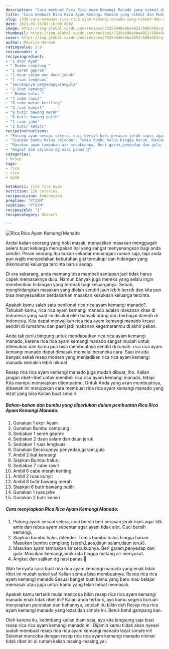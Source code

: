 ```yaml
---
description: "Cara membuat Rica Rica Ayam Kemangi Manado yang nikmat dan Mudah Dibuat"
title: "Cara membuat Rica Rica Ayam Kemangi Manado yang nikmat dan Mudah Dibuat"
slug: 1336-cara-membuat-rica-rica-ayam-kemangi-manado-yang-nikmat-dan-mudah-dibuat
date: 2021-03-15T07:16:00.089Z
image: https://img-global.cpcdn.com/recipes/7325e048e6be4852/680x482cq70/rica-rica-ayam-kemangi-manado-foto-resep-utama.jpg
thumbnail: https://img-global.cpcdn.com/recipes/7325e048e6be4852/680x482cq70/rica-rica-ayam-kemangi-manado-foto-resep-utama.jpg
cover: https://img-global.cpcdn.com/recipes/7325e048e6be4852/680x482cq70/rica-rica-ayam-kemangi-manado-foto-resep-utama.jpg
author: Maurice Harmon
ratingvalue: 3.9
reviewcount: 4
recipeingredient:
- "1 ekor Ayam"
- " Bumbu cemplung "
- "1 sereh geprek"
- "2 daun salam dan daun jeruk"
- "1 ruas lengkuas"
- "Secukupnya penyedapgaramgula"
- "2 ikat kemangi"
- " Bumbu halus "
- "7 cabe rawit"
- "6 cabe merah keriting"
- "2 ruas kunyit"
- "8 butir bawang merah"
- "6 butir bawang putih"
- "1 ruas jahe"
- "2 butir kemiri"
recipeinstructions:
- "Potong ayam sesuai selera, cuci bersih beri perasan jeruk nipis agar tdk amis dan rebus ayam sebentar agar ayam tidak alot. Cuci bersih kemangi."
- "Siapkan bumbu halus /blender. Tumis bumbu halus hingga harum. Masukan bumbu cemplung (sereh,Laos,daun salam,daun jeruk)."
- "Masukan ayam tambakan air secukupnya. Beri garam,penyedap dan gula. Masukan kemangi,aduk rata hingga matang air menyusut."
- "Angkat dan sajikan dg nasi panas 🥰"
categories:
- Resep
tags:
- rica
- rica
- ayam

katakunci: rica rica ayam 
nutrition: 216 calories
recipecuisine: Indonesian
preptime: "PT21M"
cooktime: "PT57M"
recipeyield: "1"
recipecategory: Dessert

---
```



![Rica Rica Ayam Kemangi Manado](https://img-global.cpcdn.com/recipes/7325e048e6be4852/680x482cq70/rica-rica-ayam-kemangi-manado-foto-resep-utama.jpg)

Andai kalian seorang yang hobi masak, menyajikan masakan menggugah selera buat keluarga merupakan hal yang sangat menyenangkan bagi anda sendiri. Peran seorang ibu bukan sekadar menangani rumah saja, tapi anda pun wajib menyediakan kebutuhan gizi tercukupi dan hidangan yang dikonsumsi keluarga tercinta harus sedap.

Di era  sekarang, anda memang bisa membeli santapan jadi tidak harus capek memasaknya dulu. Namun banyak juga mereka yang selalu ingin memberikan hidangan yang terenak bagi keluarganya. Sebab, menghidangkan masakan yang diolah sendiri jauh lebih bersih dan kita pun bisa menyesuaikan berdasarkan masakan kesukaan keluarga tercinta. 



Apakah kamu salah satu penikmat rica rica ayam kemangi manado?. Tahukah kamu, rica rica ayam kemangi manado adalah makanan khas di Indonesia yang saat ini disukai oleh banyak orang dari berbagai daerah di Indonesia. Kita dapat menyajikan rica rica ayam kemangi manado kreasi sendiri di rumahmu dan pasti jadi makanan kegemaranmu di akhir pekan.

Anda tak perlu bingung untuk mendapatkan rica rica ayam kemangi manado, karena rica rica ayam kemangi manado sangat mudah untuk ditemukan dan kamu pun bisa membuatnya sendiri di rumah. rica rica ayam kemangi manado dapat dimasak memalui beraneka cara. Saat ini ada banyak sekali resep modern yang menjadikan rica rica ayam kemangi manado semakin lebih nikmat.

Resep rica rica ayam kemangi manado juga mudah dibuat, lho. Kalian jangan ribet-ribet untuk membeli rica rica ayam kemangi manado, tetapi Kita mampu menyiapkan ditempatmu. Untuk Anda yang akan membuatnya, dibawah ini merupakan cara membuat rica rica ayam kemangi manado yang lezat yang bisa Kalian buat sendiri.

<!--inarticleads1-->

##### Bahan-bahan dan bumbu yang diperlukan dalam pembuatan Rica Rica Ayam Kemangi Manado:

1. Gunakan 1 ekor Ayam
1. Gunakan  Bumbu cemplung :
1. Sediakan 1 sereh geprek
1. Sediakan 2 daun salam dan daun jeruk
1. Sediakan 1 ruas lengkuas
1. Gunakan Secukupnya penyedap,garam,gula
1. Ambil 2 ikat kemangi
1. Siapkan  Bumbu halus :
1. Sediakan 7 cabe rawit
1. Ambil 6 cabe merah keriting
1. Ambil 2 ruas kunyit
1. Ambil 8 butir bawang merah
1. Siapkan 6 butir bawang putih
1. Gunakan 1 ruas jahe
1. Gunakan 2 butir kemiri




<!--inarticleads2-->

##### Cara menyiapkan Rica Rica Ayam Kemangi Manado:

1. Potong ayam sesuai selera, cuci bersih beri perasan jeruk nipis agar tdk amis dan rebus ayam sebentar agar ayam tidak alot. Cuci bersih kemangi.
1. Siapkan bumbu halus /blender. Tumis bumbu halus hingga harum. Masukan bumbu cemplung (sereh,Laos,daun salam,daun jeruk).
1. Masukan ayam tambakan air secukupnya. Beri garam,penyedap dan gula. Masukan kemangi,aduk rata hingga matang air menyusut.
1. Angkat dan sajikan dg nasi panas 🥰




Wah ternyata cara buat rica rica ayam kemangi manado yang enak tidak ribet ini mudah sekali ya! Kalian semua bisa membuatnya. Resep rica rica ayam kemangi manado Sesuai banget buat kamu yang baru mau belajar memasak atau juga untuk kamu yang telah hebat memasak.

Apakah kamu tertarik mulai mencoba bikin resep rica rica ayam kemangi manado enak tidak ribet ini? Kalau anda tertarik, ayo kamu segera buruan menyiapkan peralatan dan bahannya, setelah itu bikin deh Resep rica rica ayam kemangi manado yang lezat dan simple ini. Betul-betul gampang kan. 

Oleh karena itu, ketimbang kalian diam saja, ayo kita langsung saja buat resep rica rica ayam kemangi manado ini. Dijamin kamu tiidak akan nyesel sudah membuat resep rica rica ayam kemangi manado lezat simple ini! Selamat mencoba dengan resep rica rica ayam kemangi manado nikmat tidak ribet ini di rumah kalian masing-masing,ya!.


